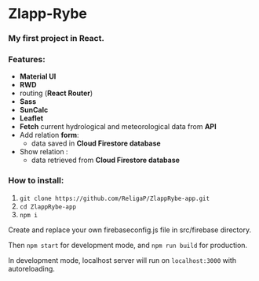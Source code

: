 # Zlapp-Rybe

### My first project in React.

### Features:
* **Material UI**
* **RWD**
* routing (**React Router**)
* **Sass**
* **SunCalc**
* **Leaflet**
* **Fetch** current hydrological and meteorological data from **API**
* Add relation **form**:
  * data saved in **Cloud Firestore database**
* Show relation :
  * data retrieved from **Cloud Firestore database**

### How to install:
1. `git clone https://github.com/ReligaP/ZlappRybe-app.git`
2. `cd ZlappRybe-app`
3. `npm i`

Create and replace your own firebaseconfig.js file in src/firebase directory.

Then `npm start` for development mode, and `npm run build` for production.

In development mode, localhost server will run on `localhost:3000` with autoreloading.